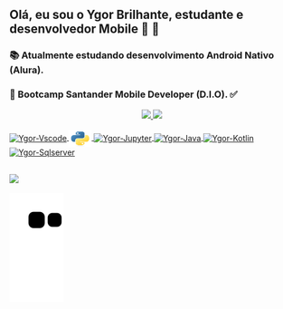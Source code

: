 ## Olá, eu sou o Ygor Brilhante, estudante e desenvolvedor Mobile 👋 📱
 
###  📚 Atualmente estudando desenvolvimento Android Nativo (Alura).
###  🧾 Bootcamp Santander Mobile Developer (D.I.O). ✅

<div align="center">
  <a href="https://github.com/YgorBrilhante">
  <img height="150em" src="https://github-readme-stats.vercel.app/api?username=YgorBrilhante&show_icons=true&theme=tokyonight&include_all_commits=true&count_private=true"/>
  <img height="150em" src="https://github-readme-stats.vercel.app/api/top-langs/?username=YgorBrilhante&layout=compact&langs_count=7&theme=tokyonight"/>
</div>

<div style="display: inline_block"><br>
  <img align="center" alt="Ygor-Vscode" height="30" width="40" src="https://cdn.jsdelivr.net/gh/devicons/devicon/icons/vscode/vscode-original.svg">  
  <img align="center" alt="Ygor-Python" height="30" width="40" src="https://raw.githubusercontent.com/devicons/devicon/master/icons/python/python-original.svg">
  <img align="center" alt="Ygor-Jupyter" height="30" width="40" src="https://cdn.jsdelivr.net/gh/devicons/devicon/icons/jupyter/jupyter-original-wordmark.svg">
  <img align="center" alt="Ygor-Java" height="30" width="40" src="https://cdn.jsdelivr.net/gh/devicons/devicon/icons/java/java-original.svg">
  <img align="center" alt="Ygor-Kotlin" height="30" width="40" src="https://cdn.jsdelivr.net/gh/devicons/devicon/icons/kotlin/kotlin-original.svg">
  <img align="center" alt="Ygor-Sqlserver" height="30" width="40" src="https://cdn.jsdelivr.net/gh/devicons/devicon/icons/microsoftsqlserver/microsoftsqlserver-plain-wordmark.svg">
</div>
  
  ##
  
  <div> 
  
   <a href="https://www.linkedin.com/in/ygorbrilhante/" target="_blank"><img src="https://img.shields.io/badge/-LinkedIn-%230077B5?style=for-the-badge&logo=linkedin&logoColor=white" target="_blank"></a> 
   
   ![Snake animation](https://github.com/YgorBrilhante/YgorBrilhante/blob/output/github-contribution-grid-snake.svg)
  
  </div>
